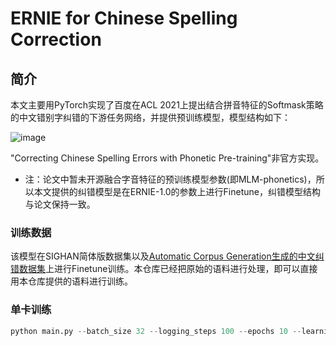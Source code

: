 # ERNIE for Chinese Spelling Correction

## 简介
本文主要用PyTorch实现了百度在ACL 2021上提出结合拼音特征的Softmask策略的中文错别字纠错的下游任务网络，并提供预训练模型，模型结构如下：

![image](https://user-images.githubusercontent.com/10826371/131974040-fc84ec04-566f-4310-9839-862bfb27172e.png)

"Correcting Chinese Spelling Errors with Phonetic Pre-training"非官方实现。

* 注：论文中暂未开源融合字音特征的预训练模型参数(即MLM-phonetics)，所以本文提供的纠错模型是在ERNIE-1.0的参数上进行Finetune，纠错模型结构与论文保持一致。

### 训练数据

该模型在SIGHAN简体版数据集以及[Automatic Corpus Generation生成的中文纠错数据集](https://github.com/wdimmy/Automatic-Corpus-Generation/blob/master/corpus/train.sgml)上进行Finetune训练。本仓库已经把原始的语料进行处理，即可以直接用本仓库提供的语料进行训练。

### 单卡训练

```python
python main.py --batch_size 32 --logging_steps 100 --epochs 10 --learning_rate 5e-5  --max_seq_length 192
```

